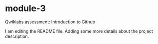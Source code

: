 # module-3
Qwiklabs assessment: Introduction to Github

I am editing the README file. Adding some more details about the project description.
